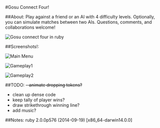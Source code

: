 #Gosu Connect Four!

##About:
Play against a friend or an AI with 4 difficulty levels. Optionally, you can simulate matches between two AIs. Questions, comments, and collaborations welcome!

![Gosu connect four in ruby](http://i.imgur.com/CX0pKHp.gif)

##Screenshots!:

![Main Menu](http://i.imgur.com/4gnenqA.png)

![Gameplay1](http://i.imgur.com/XfhjfXl.png)

![Gameplay2](http://i.imgur.com/b82jXGZ.png)

##TODO:
~~- animate dropping tokens?~~
- clean up dense code
- keep tally of player wins?
- draw strikethrough winning line?
- add music?

##Notes: ruby 2.0.0p576 (2014-09-19) [x86_64-darwin14.0.0]
